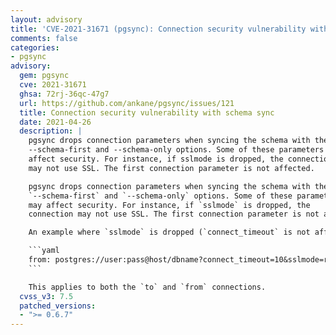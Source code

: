 ```yaml
---
layout: advisory
title: 'CVE-2021-31671 (pgsync): Connection security vulnerability with schema sync'
comments: false
categories:
- pgsync
advisory:
  gem: pgsync
  cve: 2021-31671
  ghsa: 72rj-36qc-47g7
  url: https://github.com/ankane/pgsync/issues/121
  title: Connection security vulnerability with schema sync
  date: 2021-04-26
  description: |
    pgsync drops connection parameters when syncing the schema with the
    --schema-first and --schema-only options. Some of these parameters may
    affect security. For instance, if sslmode is dropped, the connection
    may not use SSL. The first connection parameter is not affected.

    pgsync drops connection parameters when syncing the schema with the
    `--schema-first` and `--schema-only` options. Some of these parameters
    may affect security. For instance, if `sslmode` is dropped, the
    connection may not use SSL. The first connection parameter is not affected.

    An example where `sslmode` is dropped (`connect_timeout` is not affected):

    ```yaml
    from: postgres://user:pass@host/dbname?connect_timeout=10&sslmode=require
    ```

    This applies to both the `to` and `from` connections.
  cvss_v3: 7.5
  patched_versions:
  - ">= 0.6.7"
---
```

